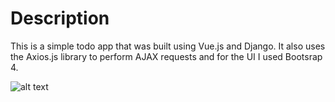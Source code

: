# Description
This is a simple todo app that was built using Vue.js and Django. It also uses the Axios.js library to perform AJAX requests and for the UI I used Bootsrap 4.

![alt text](https://github.com/KennethSC/Django-TODO/blob/master/app/todo/static/images/todo.gif)
